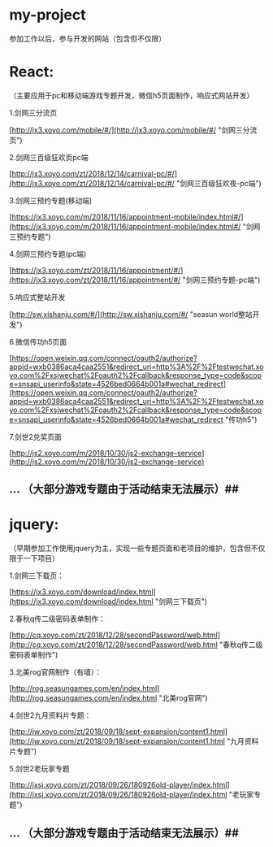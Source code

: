 # my-project
参加工作以后，参与开发的网站（包含但不仅限）
# React: #

（主要应用于pc和移动端游戏专题开发，微信h5页面制作，响应式网站开发）

1.剑网三分流页 

[http://jx3.xoyo.com/mobile/#/](http://jx3.xoyo.com/mobile/#/ "剑网三分流页")

2.剑网三百级狂欢页pc端

[http://jx3.xoyo.com/zt/2018/12/14/carnival-pc/#/](http://jx3.xoyo.com/zt/2018/12/14/carnival-pc/#/ "剑网三百级狂欢夜-pc端")

3.剑网三预约专题(移动端)

[https://jx3.xoyo.com/m/2018/11/16/appointment-mobile/index.html#/](https://jx3.xoyo.com/m/2018/11/16/appointment-mobile/index.html#/ "剑网三预约专题")

4.剑网三预约专题(pc端)

[https://jx3.xoyo.com/zt/2018/11/16/appointment/#/](https://jx3.xoyo.com/zt/2018/11/16/appointment/#/ "剑网三预约专题-pc端")

5.响应式整站开发

[http://sw.xishanju.com/#/](http://sw.xishanju.com/#/ "seasun world整站开发")

6.微信传功h5页面

[https://open.weixin.qq.com/connect/oauth2/authorize?appid=wxb0386aca4caa2551&redirect_uri=http%3A%2F%2Ftestwechat.xoyo.com%2Fxsjwechat%2Foauth2%2Fcallback&response_type=code&scope=snsapi_userinfo&state=4526bed0664b001a#wechat_redirect](https://open.weixin.qq.com/connect/oauth2/authorize?appid=wxb0386aca4caa2551&redirect_uri=http%3A%2F%2Ftestwechat.xoyo.com%2Fxsjwechat%2Foauth2%2Fcallback&response_type=code&scope=snsapi_userinfo&state=4526bed0664b001a#wechat_redirect "传功h5")

7.剑世2兑奖页面

[http://js2.xoyo.com/m/2018/10/30/js2-exchange-service](http://js2.xoyo.com/m/2018/10/30/js2-exchange-service)

## ... （大部分游戏专题由于活动结束无法展示）##

# jquery: #
（早期参加工作使用jquery为主，实现一些专题页面和老项目的维护，包含但不仅限于一下项目）

1.剑网三下载页：

[https://jx3.xoyo.com/download/index.html](https://jx3.xoyo.com/download/index.html "剑网三下载页")

2.春秋q传二级密码表单制作：

[http://cq.xoyo.com/zt/2018/12/28/secondPassword/web.html](http://cq.xoyo.com/zt/2018/12/28/secondPassword/web.html "春秋q传二级密码表单制作")

3.北美rog官网制作（有墙）：

[http://rog.seasungames.com/en/index.html](http://rog.seasungames.com/en/index.html "北美rog官网")

4.剑世2九月资料片专题：

[http://jw.xoyo.com/zt/2018/09/18/sept-expansion/content1.html](http://jw.xoyo.com/zt/2018/09/18/sept-expansion/content1.html "九月资料片专题")

5.剑世2老玩家专题

[http://jxsj.xoyo.com/zt/2018/09/26/180926old-player/index.html](http://jxsj.xoyo.com/zt/2018/09/26/180926old-player/index.html "老玩家专题")

## ... （大部分游戏专题由于活动结束无法展示）##
